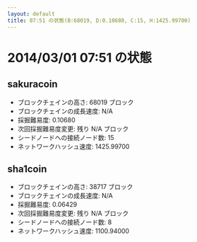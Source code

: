```yaml
---
layout: default
title: 07:51 の状態(B:68019, D:0.10680, C:15, H:1425.99700)
---
```

# 2014/03/01 07:51 の状態

## sakuracoin
* ブロックチェインの高さ: 68019 ブロック
* ブロックチェインの成長速度: N/A
* 採掘難易度: 0.10680
* 次回採掘難易度変更: 残り N/A ブロック
* シードノードへの接続ノード数: 15
* ネットワークハッシュ速度: 1425.99700

## sha1coin
* ブロックチェインの高さ: 38717 ブロック
* ブロックチェインの成長速度: N/A
* 採掘難易度: 0.06429
* 次回採掘難易度変更: 残り N/A ブロック
* シードノードへの接続ノード数: 8
* ネットワークハッシュ速度: 1100.94000